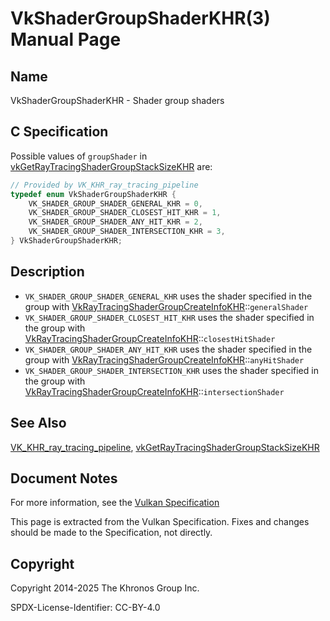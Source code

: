 # VkShaderGroupShaderKHR(3) Manual Page

## Name

VkShaderGroupShaderKHR - Shader group shaders



## [](#_c_specification)C Specification

Possible values of `groupShader` in [vkGetRayTracingShaderGroupStackSizeKHR](https://registry.khronos.org/vulkan/specs/latest/man/html/vkGetRayTracingShaderGroupStackSizeKHR.html) are:

```c++
// Provided by VK_KHR_ray_tracing_pipeline
typedef enum VkShaderGroupShaderKHR {
    VK_SHADER_GROUP_SHADER_GENERAL_KHR = 0,
    VK_SHADER_GROUP_SHADER_CLOSEST_HIT_KHR = 1,
    VK_SHADER_GROUP_SHADER_ANY_HIT_KHR = 2,
    VK_SHADER_GROUP_SHADER_INTERSECTION_KHR = 3,
} VkShaderGroupShaderKHR;
```

## [](#_description)Description

- `VK_SHADER_GROUP_SHADER_GENERAL_KHR` uses the shader specified in the group with [VkRayTracingShaderGroupCreateInfoKHR](https://registry.khronos.org/vulkan/specs/latest/man/html/VkRayTracingShaderGroupCreateInfoKHR.html)::`generalShader`
- `VK_SHADER_GROUP_SHADER_CLOSEST_HIT_KHR` uses the shader specified in the group with [VkRayTracingShaderGroupCreateInfoKHR](https://registry.khronos.org/vulkan/specs/latest/man/html/VkRayTracingShaderGroupCreateInfoKHR.html)::`closestHitShader`
- `VK_SHADER_GROUP_SHADER_ANY_HIT_KHR` uses the shader specified in the group with [VkRayTracingShaderGroupCreateInfoKHR](https://registry.khronos.org/vulkan/specs/latest/man/html/VkRayTracingShaderGroupCreateInfoKHR.html)::`anyHitShader`
- `VK_SHADER_GROUP_SHADER_INTERSECTION_KHR` uses the shader specified in the group with [VkRayTracingShaderGroupCreateInfoKHR](https://registry.khronos.org/vulkan/specs/latest/man/html/VkRayTracingShaderGroupCreateInfoKHR.html)::`intersectionShader`

## [](#_see_also)See Also

[VK\_KHR\_ray\_tracing\_pipeline](https://registry.khronos.org/vulkan/specs/latest/man/html/VK_KHR_ray_tracing_pipeline.html), [vkGetRayTracingShaderGroupStackSizeKHR](https://registry.khronos.org/vulkan/specs/latest/man/html/vkGetRayTracingShaderGroupStackSizeKHR.html)

## [](#_document_notes)Document Notes

For more information, see the [Vulkan Specification](https://registry.khronos.org/vulkan/specs/latest/html/vkspec.html#VkShaderGroupShaderKHR)

This page is extracted from the Vulkan Specification. Fixes and changes should be made to the Specification, not directly.

## [](#_copyright)Copyright

Copyright 2014-2025 The Khronos Group Inc.

SPDX-License-Identifier: CC-BY-4.0